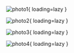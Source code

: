 

![photo1](../images/000044.jpg){ loading=lazy }

![photo2](../images/000108490013.jpg){ loading=lazy }

![photo3](../images/000108510015.jpg){ loading=lazy }

![photo4](../images/000110890004.jpg){ loading=lazy }